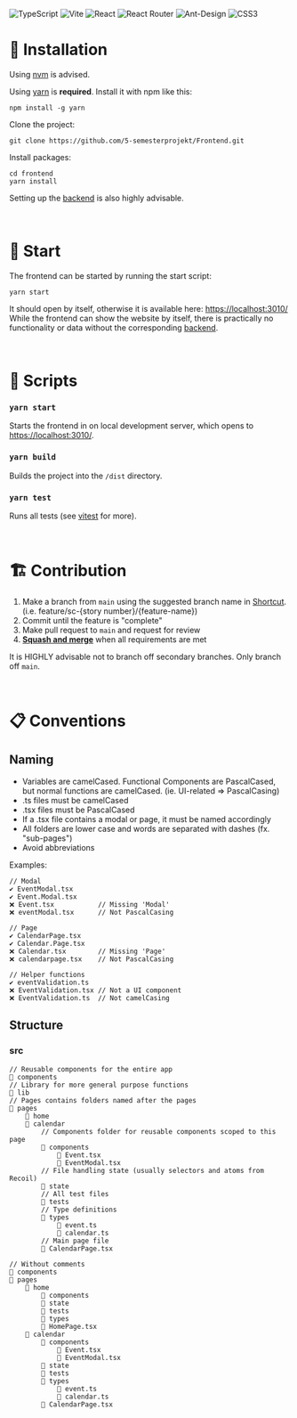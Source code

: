 ![TypeScript](https://img.shields.io/badge/TypeScript-007ACC?style=for-the-badge&logo=typescript&logoColor=white)
![Vite](https://img.shields.io/badge/vite-%23646CFF.svg?style=for-the-badge&logo=vite&logoColor=white)
![React](https://img.shields.io/badge/react-%2320232a.svg?style=for-the-badge&logo=react&logoColor=%2361DAFB)
![React Router](https://img.shields.io/badge/React_Router-CA4245?style=for-the-badge&logo=react-router&logoColor=white)
![Ant-Design](https://img.shields.io/badge/-AntDesign-%230170FE?style=for-the-badge&logo=ant-design&logoColor=white)
![CSS3](https://img.shields.io/badge/css3-%231572B6.svg?style=for-the-badge&logo=css3&logoColor=white)

# :wrench: Installation

Using [nvm](https://github.com/coreybutler/nvm-windows) is advised.

Using [yarn](https://yarnpkg.com/) is **required**. Install it with npm like this:

```
npm install -g yarn
```

Clone the project:

```
git clone https://github.com/5-semesterprojekt/Frontend.git
```

Install packages:
```
cd frontend
yarn install
```

Setting up the [backend](https://github.com/5-semesterprojekt/Backend) is also highly advisable.

<br>

# :rocket: Start

The frontend can be started by running the start script:

```
yarn start
```

It should open by itself, otherwise it is available here: [https://localhost:3010/](https://localhost:3010/)
<br>While the frontend can show the website by itself, there is practically no functionality or data without the corresponding [backend](https://github.com/5-semesterprojekt/Backend).

<br>

# :gem: Scripts

### `yarn start`
Starts the frontend in on local development server, which opens to [https://localhost:3010/](https://localhost:3010/).

### `yarn build`
Builds the project into the `/dist` directory.

### `yarn test`
Runs all tests (see [vitest](https://vitest.dev/) for more).

<br>

# :building_construction: Contribution

1. Make a branch from `main` using the suggested branch name in [Shortcut](https://app.shortcut.com/5-semester/stories/space/19/everything?team_scope_id=v2%3At%3A6536343c-3b19-48f3-96bd-e44481a7aefc%3A6536343c-ab85-4346-9338-ad967260f782). (i.e. feature/sc-{story number}/{feature-name})
2. Commit until the feature is "complete"
3. Make pull request to `main` and request for review
4. <ins>**Squash and merge**</ins> when all requirements are met

It is HIGHLY advisable not to branch off secondary branches. Only branch off `main`.

<br>

# :clipboard: Conventions

## Naming

- Variables are camelCased. Functional Components are PascalCased, but normal functions are camelCased. (ie. UI-related => PascalCasing)
- .ts files must be camelCased
- .tsx files must be PascalCased<br>
- If a .tsx file contains a modal or page, it must be named accordingly
- All folders are lower case and words are separated with dashes (fx. "sub-pages")
- Avoid abbreviations

Examples:
```
// Modal
✔️ EventModal.tsx
✔️ Event.Modal.tsx
❌ Event.tsx           // Missing 'Modal'
❌ eventModal.tsx      // Not PascalCasing

// Page
✔️ CalendarPage.tsx
✔️ Calendar.Page.tsx
❌ Calendar.tsx        // Missing 'Page'
❌ calendarpage.tsx    // Not PascalCasing

// Helper functions
✔️ eventValidation.ts
❌ EventValidation.tsx // Not a UI component
❌ EventValidation.ts  // Not camelCasing

```

## Structure

### src

```
// Reusable components for the entire app
📁 components
// Library for more general purpose functions
📁 lib
// Pages contains folders named after the pages
📁 pages
    📁 home
    📁 calendar
        // Components folder for reusable components scoped to this page
        📁 components
            📄 Event.tsx
            📄 EventModal.tsx
        // File handling state (usually selectors and atoms from Recoil)
        📁 state
        // All test files
        📁 tests
        // Type definitions
        📁 types
            📄 event.ts
            📄 calendar.ts
        // Main page file
        📄 CalendarPage.tsx
        
// Without comments
📁 components
📁 pages
    📁 home
        📁 components
        📁 state
        📁 tests
        📁 types
        📄 HomePage.tsx
    📁 calendar
        📁 components
            📄 Event.tsx
            📄 EventModal.tsx
        📁 state
        📁 tests
        📁 types
            📄 event.ts
            📄 calendar.ts
        📄 CalendarPage.tsx
```
